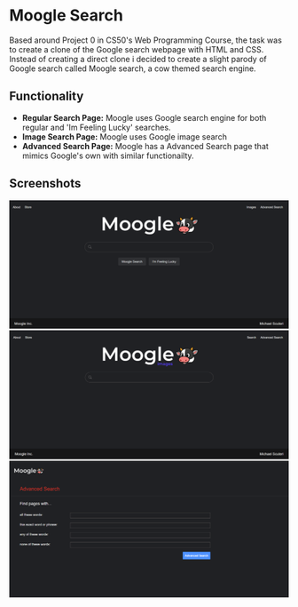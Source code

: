 # Moogle Search
Based around Project 0 in CS50's Web Programming Course, the task was to create a clone of the Google search webpage with HTML and CSS. Instead of creating a direct clone i decided to create a slight parody of Google search called Moogle search, a cow themed search engine.

## Functionality
- **Regular Search Page:** Moogle uses Google search engine for both regular and 'Im Feeling Lucky' searches.
- **Image Search Page:** Moogle uses Google image search
- **Advanced Search Page:** Moogle has a Advanced Search page that mimics Google's own with similar functionailty.

## Screenshots
![](screenshots/moogle-search.jpg.png)
![](screenshots/moogle-image.png)
![](screenshots/moogle-advanced.png)